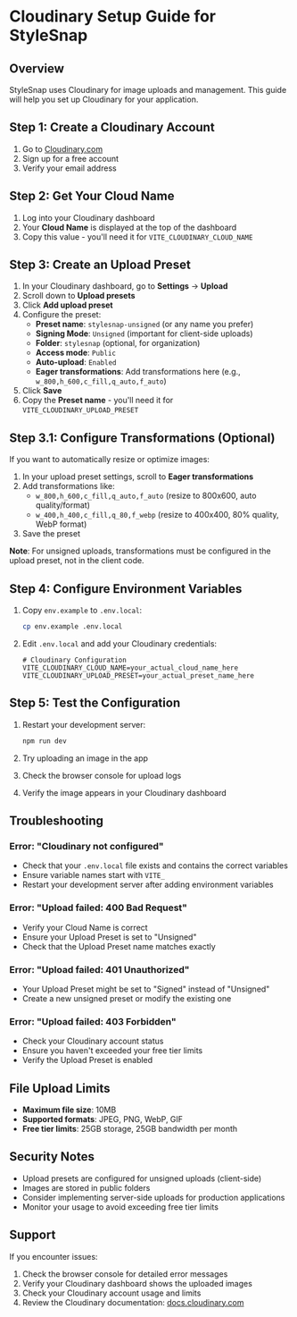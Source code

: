 # Cloudinary Setup Guide for StyleSnap

## Overview
StyleSnap uses Cloudinary for image uploads and management. This guide will help you set up Cloudinary for your application.

## Step 1: Create a Cloudinary Account

1. Go to [Cloudinary.com](https://cloudinary.com)
2. Sign up for a free account
3. Verify your email address

## Step 2: Get Your Cloud Name

1. Log into your Cloudinary dashboard
2. Your **Cloud Name** is displayed at the top of the dashboard
3. Copy this value - you'll need it for `VITE_CLOUDINARY_CLOUD_NAME`

## Step 3: Create an Upload Preset

1. In your Cloudinary dashboard, go to **Settings** → **Upload**
2. Scroll down to **Upload presets**
3. Click **Add upload preset**
4. Configure the preset:
   - **Preset name**: `stylesnap-unsigned` (or any name you prefer)
   - **Signing Mode**: `Unsigned` (important for client-side uploads)
   - **Folder**: `stylesnap` (optional, for organization)
   - **Access mode**: `Public`
   - **Auto-upload**: `Enabled`
   - **Eager transformations**: Add transformations here (e.g., `w_800,h_600,c_fill,q_auto,f_auto`)
5. Click **Save**
6. Copy the **Preset name** - you'll need it for `VITE_CLOUDINARY_UPLOAD_PRESET`

## Step 3.1: Configure Transformations (Optional)

If you want to automatically resize or optimize images:

1. In your upload preset settings, scroll to **Eager transformations**
2. Add transformations like:
   - `w_800,h_600,c_fill,q_auto,f_auto` (resize to 800x600, auto quality/format)
   - `w_400,h_400,c_fill,q_80,f_webp` (resize to 400x400, 80% quality, WebP format)
3. Save the preset

**Note**: For unsigned uploads, transformations must be configured in the upload preset, not in the client code.

## Step 4: Configure Environment Variables

1. Copy `env.example` to `.env.local`:
   ```bash
   cp env.example .env.local
   ```

2. Edit `.env.local` and add your Cloudinary credentials:
   ```env
   # Cloudinary Configuration
   VITE_CLOUDINARY_CLOUD_NAME=your_actual_cloud_name_here
   VITE_CLOUDINARY_UPLOAD_PRESET=your_actual_preset_name_here
   ```

## Step 5: Test the Configuration

1. Restart your development server:
   ```bash
   npm run dev
   ```

2. Try uploading an image in the app
3. Check the browser console for upload logs
4. Verify the image appears in your Cloudinary dashboard

## Troubleshooting

### Error: "Cloudinary not configured"
- Check that your `.env.local` file exists and contains the correct variables
- Ensure variable names start with `VITE_`
- Restart your development server after adding environment variables

### Error: "Upload failed: 400 Bad Request"
- Verify your Cloud Name is correct
- Ensure your Upload Preset is set to "Unsigned"
- Check that the Upload Preset name matches exactly

### Error: "Upload failed: 401 Unauthorized"
- Your Upload Preset might be set to "Signed" instead of "Unsigned"
- Create a new unsigned preset or modify the existing one

### Error: "Upload failed: 403 Forbidden"
- Check your Cloudinary account status
- Ensure you haven't exceeded your free tier limits
- Verify the Upload Preset is enabled

## File Upload Limits

- **Maximum file size**: 10MB
- **Supported formats**: JPEG, PNG, WebP, GIF
- **Free tier limits**: 25GB storage, 25GB bandwidth per month

## Security Notes

- Upload presets are configured for unsigned uploads (client-side)
- Images are stored in public folders
- Consider implementing server-side uploads for production applications
- Monitor your usage to avoid exceeding free tier limits

## Support

If you encounter issues:
1. Check the browser console for detailed error messages
2. Verify your Cloudinary dashboard shows the uploaded images
3. Check your Cloudinary account usage and limits
4. Review the Cloudinary documentation: [docs.cloudinary.com](https://docs.cloudinary.com)
